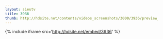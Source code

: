 ```yaml
---
layout: sieutv
title: 3936
thumb: http://hdsite.net/contents/videos_screenshots/3000/3936/preview_360p.mp4.jpg
---
```

{% include iframe src='http://hdsite.net/embed/3936' %}
 
